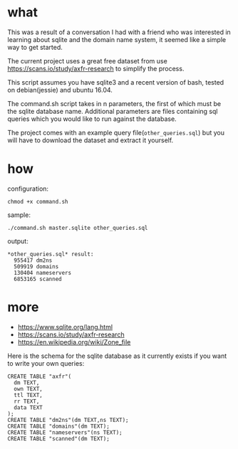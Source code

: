 # what 

This was a result of a conversation I had with a friend who was interested in learning about sqlite and the domain name system, it seemed like a simple way to get started. 

The current project uses a great free dataset from use https://scans.io/study/axfr-research to simplify the process.

This script assumes you have sqlite3 and a recent version of bash, tested on debian(jessie) and ubuntu 16.04.

The command.sh script takes in n parameters, the first of which must be the sqlite database name. Additional parameters are files containing sql queries which you would like to run against the database. 

The project comes with an example query file(`other_queries.sql`) but you will have to download the dataset and extract it yourself. 

# how

configuration:

  `chmod +x command.sh`

sample:

  `./command.sh master.sqlite other_queries.sql`

output:

```
*other_queries.sql* result:
  955417 dm2ns
  509919 domains
  130404 nameservers
  6853165 scanned
```
# more 

* https://www.sqlite.org/lang.html
* https://scans.io/study/axfr-research
* https://en.wikipedia.org/wiki/Zone_file

Here is the schema for the sqlite database as it currently exists if you want to write your own queries:
```
CREATE TABLE "axfr"(
  dm TEXT,
  own TEXT,
  ttl TEXT,
  rr TEXT,
  data TEXT
);
CREATE TABLE "dm2ns"(dm TEXT,ns TEXT);
CREATE TABLE "domains"(dm TEXT);
CREATE TABLE "nameservers"(ns TEXT);
CREATE TABLE "scanned"(dm TEXT);
```